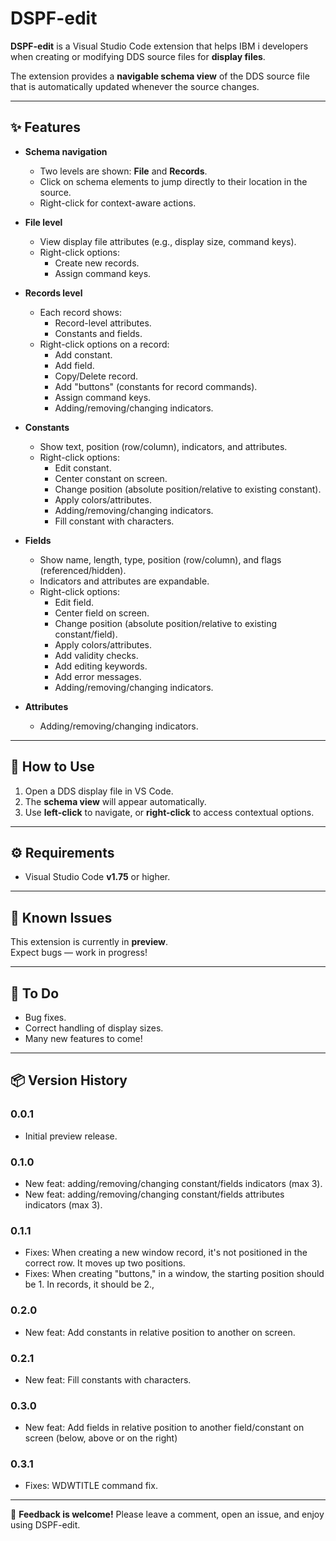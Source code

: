 # DSPF-edit

**DSPF-edit** is a Visual Studio Code extension that helps IBM i developers when creating or modifying DDS source files for **display files**.

The extension provides a **navigable schema view** of the DDS source file that is automatically updated whenever the source changes.

---

## ✨ Features

- **Schema navigation**
  - Two levels are shown: **File** and **Records**.
  - Click on schema elements to jump directly to their location in the source.
  - Right-click for context-aware actions.

- **File level**
  - View display file attributes (e.g., display size, command keys).
  - Right-click options:
    - Create new records.
    - Assign command keys.

- **Records level**
  - Each record shows:
    - Record-level attributes.
    - Constants and fields.
  - Right-click options on a record:
    - Add constant.
    - Add field.
    - Copy/Delete record.
    - Add "buttons" (constants for record commands).
    - Assign command keys.
    - Adding/removing/changing indicators.

- **Constants**
  - Show text, position (row/column), indicators, and attributes.
  - Right-click options:
    - Edit constant.
    - Center constant on screen.
    - Change position (absolute position/relative to existing constant).
    - Apply colors/attributes.
    - Adding/removing/changing indicators.
    - Fill constant with characters.

- **Fields**
  - Show name, length, type, position (row/column), and flags (referenced/hidden).
  - Indicators and attributes are expandable.
  - Right-click options:
    - Edit field.
    - Center field on screen.
    - Change position (absolute position/relative to existing constant/field).
    - Apply colors/attributes.
    - Add validity checks.
    - Add editing keywords.
    - Add error messages.
    - Adding/removing/changing indicators.

- **Attributes**
    - Adding/removing/changing indicators.

---

## 🚀 How to Use

1. Open a DDS display file in VS Code.  
2. The **schema view** will appear automatically.  
3. Use **left-click** to navigate, or **right-click** to access contextual options.  

---

## ⚙️ Requirements

- Visual Studio Code **v1.75** or higher.

---

## 🐞 Known Issues

This extension is currently in **preview**.  
Expect bugs — work in progress!

---

## 📝 To Do

- Bug fixes.  
- Correct handling of display sizes.  
- Many new features to come!  

---

## 📦 Version History

### 0.0.1
- Initial preview release.  

### 0.1.0
- New feat: adding/removing/changing constant/fields indicators (max 3).
- New feat: adding/removing/changing constant/fields attributes indicators (max 3).

### 0.1.1
- Fixes: When creating a new window record, it's not positioned in the correct row. It moves up two positions.
- Fixes: When creating "buttons," in a window, the starting position should be 1. In records, it should be 2., 

### 0.2.0
- New feat: Add constants in relative position to another on screen.

### 0.2.1
- New feat: Fill constants with characters.

### 0.3.0
- New feat: Add fields in relative position to another field/constant on screen (below, above or on the right)

### 0.3.1
- Fixes: WDWTITLE command fix.
---

💬 **Feedback is welcome!** Please leave a comment, open an issue, and enjoy using DSPF-edit.

